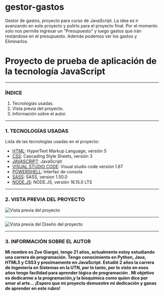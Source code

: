 # gestor-gastos
Gestor de gastos, proyecto para curso de JavaScript.
La idea es ir avanzando en este proyecto y pulirlo para el proyecto final. Por el momento solo nos permite ingresar un "Presupuesto" y luego gastos que irán restándose en el presupuesto. Además podemos ver los gastos y Eliminarlos.

# Proyecto de prueba de aplicación de la tecnología JavaScript
***

### ÍNDICE

1. Tecnologías usadas.
2. Vista previa del proyecto.
3. Información sobre el autor.

***

### 1. TECNOLOGÍAS USADAS

Lista de las tecnologías usadas en el proyecto:

* [HTML](https://g.co/kgs/NWRvhW): HyperText Markup Language, versión 5
* [CSS](https://es.wikipedia.org/wiki/CSS): Cascading Style Sheets, versión 3
* [JAVASCRIPT](https://g.co/kgs/6P9Pte): JavaScript
* [VISUAL STUDIO CODE](https://code.visualstudio.com/): Visual studio code versión  1.67
* [POWERSHELL](https://g.co/kgs/m7Fty2): Interfaz de consola
* [SASS](https://sass-lang.com/): SASS, version 1.50.0
* [NODE.JS](https://nodejs.org/es/): NODE.JS, versión 16.15.0 LTS

***

### 2. VISTA PREVIA DEL PROYECTO

![Vista previa del proyecto](https://user-images.githubusercontent.com/48769662/181788470-38a41ff8-461b-4204-92d6-ca812e17dab5.png)

***

![Vista previa del Diseño del proyecto](https://user-images.githubusercontent.com/48769662/181788915-eecfa4e7-9dfd-44d0-ae2d-e295aba1fc0f.png)



***

### 3. INFORMACIÓN SOBRE EL AUTOR

**Mi nombre es Zoe Giargei, tengo 21 años, actualmente estoy estudiando una carrera de programación. Tengo conocimiento en Python, Java, HTML5 y CSS3 y proximamente en JavaScript. Estudié 2 años la carrera de Ingeniería en Sistemas en la UTN, por lo tanto, por lo visto en esos años tengo facilidad para aprender lógica de programación . Mi objetivo es dedicarme a la programación,y la bioquímica como quien dice por amor al arte... ¡Espero que mi proyecto demuestre mi dedicación y ganas de aprender en este rubro!**
